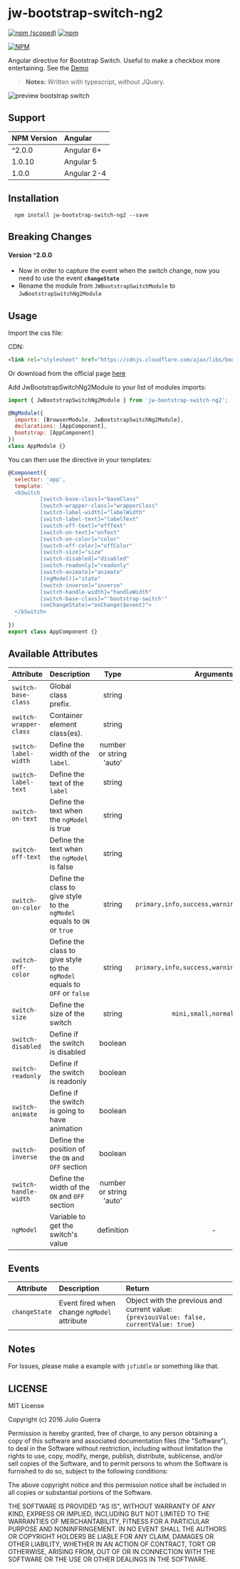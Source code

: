 # jw-bootstrap-switch-ng2
[![npm (scoped)](https://img.shields.io/npm/v/jw-bootstrap-switch-ng2.svg?style=flat-square)]()
[![npm](https://img.shields.io/npm/dt/jw-bootstrap-switch-ng2.svg?style=flat-square)]()

[![NPM](https://nodei.co/npm/jw-bootstrap-switch-ng2.png?compact=true)](https://www.npmjs.com/package/jw-bootstrap-switch-ng2)

Angular directive for Bootstrap Switch. Useful to make a checkbox more entertaining. See the [Demo](https://juliowar.github.io/jw-bootstrap-switch-ng2)
>**Notes:**
>Written with typescript, without JQuery.


![preview bootstrap switch](https://www.dropbox.com/s/ujuyufi3akvnu0v/preview-switch.gif?raw=1)

## Support
| NPM Version | Angular |
|-----------|:-----------|
| ^2.0.0 | Angular 6+|
| 1.0.10 | Angular 5 |
| 1.0.0  | Angular 2-4 |

## Installation
```
  npm install jw-bootstrap-switch-ng2 --save
```

## Breaking Changes

#### Version ^2.0.0
- Now in order to capture the event when the switch change, now you need to use the event **`changeState`**
- Rename the module from `JWBootstrapSwitchModule` to `JwBootstrapSwitchNg2Module`


## Usage
Import the css file:

CDN:
```html
<link rel="stylesheet" href="https://cdnjs.cloudflare.com/ajax/libs/bootstrap-switch/3.3.2/css/bootstrap3/bootstrap-switch.css">
```
Or download from the official page [here](http://bootstrapswitch.com/)


Add JwBootstrapSwitchNg2Module to your list of modules imports:

```javascript
import { JwBootstrapSwitchNg2Module } from 'jw-bootstrap-switch-ng2';

@NgModule({
  imports: [BrowserModule, JwBootstrapSwitchNg2Module],
  declarations: [AppComponent],
  bootstrap: [AppComponent]
})
class AppModule {}
```

You can then use the directive in your templates:
```javascript
@Component({
  selector: 'app',
  template: `
  <bSwitch
          [switch-base-class]="baseClass"
          [switch-wrapper-class]="wrapperClass"
          [switch-label-width]="labelWidth"
          [switch-label-text]="labelText"
          [switch-off-text]="offText"
          [switch-on-text]="onText"
          [switch-on-color]="color"
          [switch-off-color]="offColor"
          [switch-size]="size"
          [switch-disabled]="disabled"
          [switch-readonly]="readonly"
          [switch-animate]="animate"
          [(ngModel)]="state"
          [switch-inverse]="inverse"
          [switch-handle-width]="handleWidth"
          [switch-base-class]="'bootstrap-switch'"
          (onChangeState)="onChange($event)">
  </bSwitch>
  `
})
export class AppComponent {}
```

## Available Attributes

| Attribute | Description | Type | Arguments |
|-----------|:-----------|:-------:|:--------:|
|`switch-base-class`| Global class prefix. | string | |
|`switch-wrapper-class`| Container element class(es). | string | |
|`switch-label-width`| Define the width of the `label`. | number or string 'auto' | |
|`switch-label-text`| Define the text of the `label`| string ||
|`switch-on-text` | Define the text when the `ngModel` is true |string| |
|`switch-off-text`| Define the text when the `ngModel` is false | string ||
|`switch-on-color`| Define the class to give style to the `ngModel` equals to `ON` or `true` | string | `primary,info,success,warning,danger,default`|
|`switch-off-color`| Define the class to give style to the `ngModel` equals to `OFF` or `false` | string | `primary,info,success,warning,danger,default`|
|`switch-size` | Define the size of the switch | string | `mini,small,normal,large`|
|`switch-disabled` | Define if the switch is disabled | boolean ||
|`switch-readonly` | Define if the switch is readonly | boolean ||
|`switch-animate` | Define if the switch is going to have animation | boolean ||
|`switch-inverse` | Define the position of the `ON` and `OFF` section | boolean ||
|`switch-handle-width` | Define the width of the `ON` and `OFF` section |number or string 'auto'||
|`ngModel` | Variable to get the switch's value |definition| -|

## Events

| Attribute | Description | Return |
|-----------|:-----------|:-------|
|`changeState` | Event fired when change `ngModel` attribute | Object with the previous and current value: ` {previousValue: false, currentValue: true}` |

## Notes
For Issues, please make a example with `jsfiddle` or something like that.

## LICENSE

MIT License

Copyright (c) 2016 Julio Guerra

Permission is hereby granted, free of charge, to any person obtaining a copy
of this software and associated documentation files (the "Software"), to deal
in the Software without restriction, including without limitation the rights
to use, copy, modify, merge, publish, distribute, sublicense, and/or sell
copies of the Software, and to permit persons to whom the Software is
furnished to do so, subject to the following conditions:

The above copyright notice and this permission notice shall be included in all
copies or substantial portions of the Software.

THE SOFTWARE IS PROVIDED "AS IS", WITHOUT WARRANTY OF ANY KIND, EXPRESS OR
IMPLIED, INCLUDING BUT NOT LIMITED TO THE WARRANTIES OF MERCHANTABILITY,
FITNESS FOR A PARTICULAR PURPOSE AND NONINFRINGEMENT. IN NO EVENT SHALL THE
AUTHORS OR COPYRIGHT HOLDERS BE LIABLE FOR ANY CLAIM, DAMAGES OR OTHER
LIABILITY, WHETHER IN AN ACTION OF CONTRACT, TORT OR OTHERWISE, ARISING FROM,
OUT OF OR IN CONNECTION WITH THE SOFTWARE OR THE USE OR OTHER DEALINGS IN THE
SOFTWARE.
